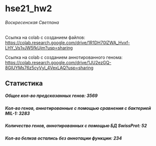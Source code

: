 # hse21_hw2

###### Воскресенская Светлана

Ссылка на сolab c созданием файлов: https://colab.research.google.com/drive/1R1DH70lZWA_Hvxf-LHY_Vs1vJW5fkUjm?usp=sharing

Ссылка на colab с созданием аннотированного генома: https://colab.research.google.com/drive/1JU2ezGQ-8GlUYMs76z5cyVyI_4VexLAQ?usp=sharing

## Статистика

##### Общее кол-во предсказанных генов: 3569
##### Кол-во генов, аннотированные с помощью сравнения с бактерией MIL-1: 3283
##### Количество генов, аннотированных с помощью БД SwissProt: 52
##### Кол-во белков остались без аннотации функции: 234
